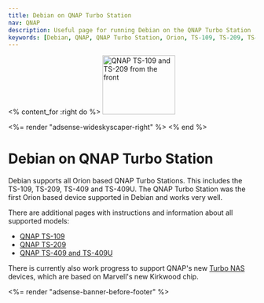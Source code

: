 ```yaml
---
title: Debian on QNAP Turbo Station
nav: QNAP
description: Useful page for running Debian on the QNAP Turbo Station
keywords: [Debian, QNAP, QNAP Turbo Station, Orion, TS-109, TS-209, TS-409]
---
```


<% content_for :right do %>
<img src = "images/r_ts109_ts209_front.jpg" class="border" alt="QNAP TS-109 and TS-209 from the front" width="148" height="120" />

<%= render "adsense-wideskyscaper-right" %>
<% end %>

<h1>Debian on QNAP Turbo Station</h1>

Debian supports all Orion based QNAP Turbo Stations.  This includes the
TS-109, TS-209, TS-409 and TS-409U.  The QNAP Turbo Station was the first
Orion based device supported in Debian and works very well.

There are additional pages with instructions and information about all
supported models:

<ul>
<li><a href = "ts-109">QNAP TS-109</a></li>
<li><a href = "ts-209">QNAP TS-209</a></li>
<li><a href = "ts-409">QNAP TS-409 and TS-409U</a></li>
</ul>

There is currently also work progress to support QNAP's new <a href =
"../../kirkwood/qnap">Turbo NAS</a> devices, which are based on Marvell's
new Kirkwood chip.

<div class="bbf">
<%= render "adsense-banner-before-footer" %>
</div>

